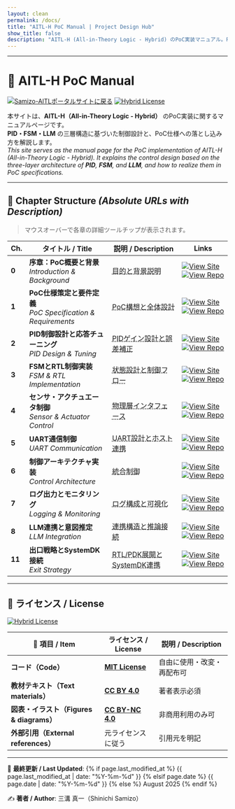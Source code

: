 ```yaml
---
layout: clean
permalink: /docs/
title: "AITL-H PoC Manual | Project Design Hub"
show_title: false
description: "AITL-H (All-in-Theory Logic - Hybrid) のPoC実装マニュアル。PID・FSM・LLM三層構造の制御設計とPoC仕様を解説。"
---
```


<!-- Structured Data (SEO) -->
<script type="application/ld+json">
{
  "@context": "https://schema.org",
  "@type": "TechArticle",
  "headline": "AITL-H PoC Manual",
  "about": ["PID", "FSM", "LLM", "Control Architecture", "PoC"],
  "author": {"@type": "Person","name": "Shinichi Samizo"},
  "inLanguage": "ja",
  "url": "https://samizo-aitl.github.io/AITL-H/docs/",
  "license": "https://opensource.org/licenses/MIT",
  "isPartOf": {"@type": "CreativeWorkSeries","name": "Project Design Hub"}
}
</script>

---

# 📘 **AITL-H PoC Manual**

[![Samizo-AITLポータルサイトに戻る](https://img.shields.io/badge/Samizo--AITL%20ポータルサイトに戻る-brightgreen)](https://samizo-aitl.github.io/)
[![Hybrid License](https://img.shields.io/badge/license-Hybrid-blueviolet)](#-ライセンス--license)

本サイトは、**AITL-H（All-in-Theory Logic - Hybrid）** のPoC実装に関するマニュアルページです。  
**PID・FSM・LLM** の三層構造に基づいた制御設計と、PoC仕様への落とし込み方を解説します。  
_This site serves as the manual page for the PoC implementation of AITL-H (All-in-Theory Logic - Hybrid). It explains the control design based on the three-layer architecture of **PID**, **FSM**, and **LLM**, and how to realize them in PoC specifications._

---

## 📂 **Chapter Structure** _(Absolute URLs with Description)_

> マウスオーバーで各章の詳細ツールチップが表示されます。

| Ch. | タイトル / Title | 説明 / Description | Links |
|-----|------------------|--------------------|-------|
| **0** | **序章：PoC概要と背景**<br>_Introduction & Background_ | <abbr title="AITL-H PoCの目的、背景、全体像、および本マニュアルの使い方を解説">目的と背景説明</abbr> | <div class="docs-links"><a href="https://samizo-aitl.github.io/AITL-H/docs/chapter00_introduction.html"><img alt="View Site" src="https://img.shields.io/badge/View-Site-brightgreen?logo=github"></a><a href="https://github.com/Samizo-AITL/AITL-H/blob/main/docs/chapter00_introduction.md"><img alt="View Repo" src="https://img.shields.io/badge/View-Repo-blue?logo=github"></a></div> |
| **1** | **PoC仕様策定と要件定義**<br>_PoC Specification & Requirements_ | <abbr title="AITL視点でのPoC構想・目的・非機能要件・全体ブロック図を定義">PoC構想と全体設計</abbr> | <div class="docs-links"><a href="https://samizo-aitl.github.io/AITL-H/docs/chapter01_aitl_architecture.html"><img alt="View Site" src="https://img.shields.io/badge/View-Site-brightgreen?logo=github"></a><a href="https://github.com/Samizo-AITL/AITL-H/blob/main/docs/chapter01_aitl_architecture.md"><img alt="View Repo" src="https://img.shields.io/badge/View-Repo-blue?logo=github"></a></div> |
| **2** | **PID制御設計と応答チューニング**<br>_PID Design & Tuning_ | <abbr title="Reason層のPIDゲイン設計・整定時間/オーバーシュート・ロバスト化">PIDゲイン設計と誤差補正</abbr> | <div class="docs-links"><a href="https://samizo-aitl.github.io/AITL-H/docs/chapter02_pid_design.html"><img alt="View Site" src="https://img.shields.io/badge/View-Site-brightgreen?logo=github"></a><a href="https://github.com/Samizo-AITL/AITL-H/blob/main/docs/chapter02_pid_design.md"><img alt="View Repo" src="https://img.shields.io/badge/View-Repo-blue?logo=github"></a></div> |
| **3** | **FSMとRTL制御実装**<br>_FSM & RTL Implementation_ | <abbr title="Instinct層の状態設計・遷移論理・安全設計（フェイルセーフ/ウォッチドッグ）">状態設計と制御フロー</abbr> | <div class="docs-links"><a href="https://samizo-aitl.github.io/AITL-H/docs/chapter03_fsm_design.html"><img alt="View Site" src="https://img.shields.io/badge/View-Site-brightgreen?logo=github"></a><a href="https://github.com/Samizo-AITL/AITL-H/blob/main/docs/chapter03_fsm_design.md"><img alt="View Repo" src="https://img.shields.io/badge/View-Repo-blue?logo=github"></a></div> |
| **4** | **センサ・アクチュエータ制御**<br>_Sensor & Actuator Control_ | <abbr title="ADC／PWM／GPIO等の物理I/F、スケーリングとキャリブレーション">物理層インタフェース</abbr> | <div class="docs-links"><a href="https://samizo-aitl.github.io/AITL-H/docs/chapter04_sensor_interface.html"><img alt="View Site" src="https://img.shields.io/badge/View-Site-brightgreen?logo=github"></a><a href="https://github.com/Samizo-AITL/AITL-H/blob/main/docs/chapter04_sensor_interface.md"><img alt="View Repo" src="https://img.shields.io/badge/View-Repo-blue?logo=github"></a></div> |
| **5** | **UART通信制御**<br>_UART Communication_ | <abbr title="PoCのUARTプロトコル、ホスト連携、ログ/テレメトリ設計">UART設計とホスト連携</abbr> | <div class="docs-links"><a href="https://samizo-aitl.github.io/AITL-H/docs/chapter05_uart_control.html"><img alt="View Site" src="https://img.shields.io/badge/View-Site-brightgreen?logo=github"></a><a href="https://github.com/Samizo-AITL/AITL-H/blob/main/docs/chapter05_uart_control.md"><img alt="View Repo" src="https://img.shields.io/badge/View-Repo-blue?logo=github"></a></div> |
| **6** | **制御アーキテクチャ実装**<br>_Control Architecture_ | <abbr title="run_main()中心の制御統合、割込み/スレッド指針、例外処理">統合制御</abbr> | <div class="docs-links"><a href="https://samizo-aitl.github.io/AITL-H/docs/chapter06_run_main_arch.html"><img alt="View Site" src="https://img.shields.io/badge/View-Site-brightgreen?logo=github"></a><a href="https://github.com/Samizo-AITL/AITL-H/blob/main/docs/chapter06_run_main_arch.md"><img alt="View Repo" src="https://img.shields.io/badge/View-Repo-blue?logo=github"></a></div> |
| **7** | **ログ出力とモニタリング**<br>_Logging & Monitoring_ | <abbr title="観測項目・ログレベル・収集周期・可視化・健全性監視">ログ構成と可視化</abbr> | <div class="docs-links"><a href="https://samizo-aitl.github.io/AITL-H/docs/chapter07_log_monitoring.html"><img alt="View Site" src="https://img.shields.io/badge/View-Site-brightgreen?logo=github"></a><a href="https://github.com/Samizo-AITL/AITL-H/blob/main/docs/chapter07_log_monitoring.md"><img alt="View Repo" src="https://img.shields.io/badge/View-Repo-blue?logo=github"></a></div> |
| **8** | **LLM連携と意図推定**<br>_LLM Integration_ | <abbr title="知性層とのAPI設計・プロンプト方針・安全枠組・出力検証">連携構造と推論接続</abbr> | <div class="docs-links"><a href="https://samizo-aitl.github.io/AITL-H/docs/chapter08_llm_integration.html"><img alt="View Site" src="https://img.shields.io/badge/View-Site-brightgreen?logo=github"></a><a href="https://github.com/Samizo-AITL/AITL-H/blob/main/docs/chapter08_llm_integration.md"><img alt="View Repo" src="https://img.shields.io/badge/View-Repo-blue?logo=github"></a></div> |
| **11** | **出口戦略とSystemDK接続**<br>_Exit Strategy_ | <abbr title="RTL/PDK展開、SystemDK連携のロードマップと移行ガイド">RTL/PDK展開とSystemDK連携</abbr> | <div class="docs-links"><a href="https://samizo-aitl.github.io/AITL-H/docs/chapter11_exit_strategy.html"><img alt="View Site" src="https://img.shields.io/badge/View-Site-brightgreen?logo=github"></a><a href="https://github.com/Samizo-AITL/AITL-H/blob/main/docs/chapter11_exit_strategy.md"><img alt="View Repo" src="https://img.shields.io/badge/View-Repo-blue?logo=github"></a></div> |

---

## 📄 **ライセンス / License**

[![Hybrid License](https://img.shields.io/badge/license-Hybrid-blueviolet)](#-ライセンス--license)

| **📌 項目 / Item** | **ライセンス / License** | **説明 / Description** |
|--------------------|--------------------------|------------------------|
| **コード（Code）** | **[MIT License](https://opensource.org/licenses/MIT)** | 自由に使用・改変・再配布可 |
| **教材テキスト（Text materials）** | **[CC BY 4.0](https://creativecommons.org/licenses/by/4.0/)** | 著者表示必須 |
| **図表・イラスト（Figures & diagrams）** | **[CC BY-NC 4.0](https://creativecommons.org/licenses/by-nc/4.0/)** | 非商用利用のみ可 |
| **外部引用（External references）** | 元ライセンスに従う | 引用元を明記 |

---

📅 **最終更新 / Last Updated**:
{% if page.last_modified_at %}
  {{ page.last_modified_at | date: "%Y-%m-%d" }}
{% elsif page.date %}
  {{ page.date | date: "%Y-%m-%d" }}
{% else %}
  August 2025
{% endif %}

✍️ **著者 / Author**: 三溝 真一（Shinichi Samizo）
